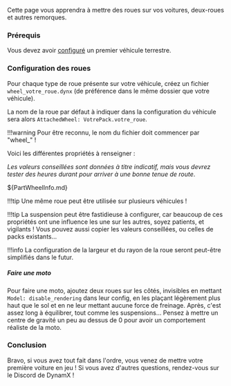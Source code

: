Cette page vous apprendra à mettre des roues sur vos voitures, deux-roues et autres remorques.

### Prérequis

Vous devez avoir [configuré](CarInfo.md) un premier véhicule terrestre.

### Configuration des roues

Pour chaque type de roue présente sur votre véhicule, créez un fichier `wheel_votre_roue.dynx` (de préférence dans le même dossier que votre véhicule).

La nom de la roue par défaut à indiquer dans la configuration du véhicule sera alors `AttachedWheel: VotrePack.votre_roue`.

!!!warning
    Pour être reconnu, le nom du fichier doit commencer par "wheel_" !

Voici les différentes propriétés à renseigner :

*Les valeurs conseillées sont données à titre indicatif, mais vous devrez tester des heures durant pour arriver à une bonne tenue de route*.

${PartWheelInfo.md}

!!!tip
    Une même roue peut être utilisée sur plusieurs véhicules !

!!!tip
    La suspension peut être fastidieuse à configurer, car beaucoup de ces propriétés ont une influence les une sur les autres, soyez patients, et vigilants ! Vous pouvez aussi copier les valeurs conseillées, ou celles de packs existants...

!!!info
    La configuration de la largeur et du rayon de la roue seront peut-être simplifiés dans le futur.

##### Faire une moto

Pour faire une moto, ajoutez deux roues sur les côtés, invisibles en mettant `Model: disable_rendering` dans leur config, en les plaçant légèrement plus haut que le sol et en ne leur mettant aucune force de freinage. Après, c'est assez long à équilibrer, tout comme les suspensions... Pensez à mettre un centre de gravité un peu au dessus de 0 pour avoir un comportement réaliste de la moto.

### Conclusion

Bravo, si vous avez tout fait dans l'ordre, vous venez de mettre votre première voiture en jeu ! Si vous avez d'autres questions, rendez-vous sur le Discord de DynamX !
